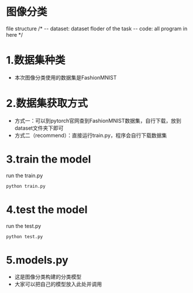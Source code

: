 # 图像分类
file structure
/*
  -- dataset: dataset floder of the task 
  -- code: all program in here
*/

# 1.数据集种类
- 本次图像分类使用的数据集是FashionMNIST
# 2.数据集获取方式
- 方式一：可以到pytorch官网查到FashionMNIST数据集，自行下载，放到dataset文件夹下即可
- 方式二（recommend）：直接运行train.py，程序会自行下载数据集

# 3.train the model
run the train.py
```Python
python train.py
```

# 4.test the model
run the test.py
```Python
python test.py
```
# 5.models.py
- 这是图像分类构建的分类模型
- 大家可以把自己的模型放入此处并调用
